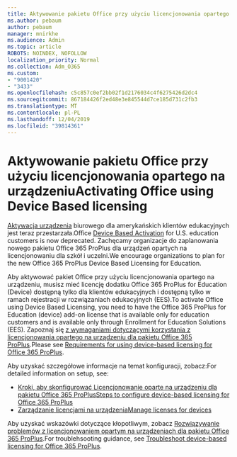 ```yaml
---
title: Aktywowanie pakietu Office przy użyciu licencjonowania opartego na urządzeniach
ms.author: pebaum
author: pebaum
manager: mnirkhe
ms.audience: Admin
ms.topic: article
ROBOTS: NOINDEX, NOFOLLOW
localization_priority: Normal
ms.collection: Adm_O365
ms.custom:
- "9001420"
- "3433"
ms.openlocfilehash: c5c857c0ef2bb02f1d2176034c4f6275426d2dc4
ms.sourcegitcommit: 867184426f2ed48e3e845544d7ce185d731c2fb3
ms.translationtype: MT
ms.contentlocale: pl-PL
ms.lasthandoff: 12/04/2019
ms.locfileid: "39814361"
---
```

# <a name="activating-office-using-device-based-licensing"></a><span data-ttu-id="8bba0-102">Aktywowanie pakietu Office przy użyciu licencjonowania opartego na urządzeniu</span><span class="sxs-lookup"><span data-stu-id="8bba0-102">Activating Office using Device Based licensing</span></span>

<span data-ttu-id="8bba0-103">[Aktywacja urządzenia](https://aka.ms/officedba) biurowego dla amerykańskich klientów edukacyjnych jest teraz przestarzała.</span><span class="sxs-lookup"><span data-stu-id="8bba0-103">Office [Device Based Activation](https://aka.ms/officedba) for U.S. education customers is now deprecated.</span></span> <span data-ttu-id="8bba0-104">Zachęcamy organizacje do zaplanowania nowego pakietu Office 365 ProPlus dla urządzeń opartych na licencjonowaniu dla szkół i uczelni.</span><span class="sxs-lookup"><span data-stu-id="8bba0-104">We encourage organizations to plan for the new Office 365 ProPlus Device Based Licensing for Education.</span></span>

<span data-ttu-id="8bba0-105">Aby aktywować pakiet Office przy użyciu licencjonowania opartego na urządzeniu, musisz mieć licencję dodatku Office 365 ProPlus for Education (Device) dostępną tylko dla klientów edukacyjnych i dostępną tylko w ramach rejestracji w rozwiązaniach edukacyjnych (EES).</span><span class="sxs-lookup"><span data-stu-id="8bba0-105">To activate Office using Device Based Licensing, you need to have the Office 365 ProPlus for Education (device) add-on license that is available only for education customers and is available only through Enrollment for Education Solutions (EES).</span></span> <span data-ttu-id="8bba0-106">Zapoznaj się [z wymaganiami dotyczącymi korzystania z licencjonowania opartego na urządzeniu dla pakietu Office 365 ProPlus](https://docs.microsoft.com/deployoffice/device-based-licensing#requirements-for-using-device-based-licensing-for-office-365-proplus).</span><span class="sxs-lookup"><span data-stu-id="8bba0-106">Please see [Requirements for using device-based licensing for Office 365 ProPlus](https://docs.microsoft.com/deployoffice/device-based-licensing#requirements-for-using-device-based-licensing-for-office-365-proplus).</span></span>

<span data-ttu-id="8bba0-107">Aby uzyskać szczegółowe informacje na temat konfiguracji, zobacz:</span><span class="sxs-lookup"><span data-stu-id="8bba0-107">For detailed information on setup, see:</span></span>
- [<span data-ttu-id="8bba0-108">Kroki, aby skonfigurować Licencjonowanie oparte na urządzeniu dla pakietu Office 365 ProPlus</span><span class="sxs-lookup"><span data-stu-id="8bba0-108">Steps to configure device-based licensing for Office 365 ProPlus</span></span>](https://docs.microsoft.com/deployoffice/device-based-licensing#steps-to-configure-device-based-licensing-for-office-365-proplus)
- [<span data-ttu-id="8bba0-109">Zarządzanie licencjami na urządzenia</span><span class="sxs-lookup"><span data-stu-id="8bba0-109">Manage licenses for devices</span></span>](https://docs.microsoft.com/Office365/Admin/misc/manage-licenses-for-devices)

<span data-ttu-id="8bba0-110">Aby uzyskać wskazówki dotyczące kłopotliwym, zobacz [Rozwiązywanie problemów z licencjonowaniem opartym na urządzeniach dla pakietu Office 365 ProPlus](https://docs.microsoft.com/deployoffice/device-based-licensing#troubleshoot-device-based-licensing-for-office-365-proplus).</span><span class="sxs-lookup"><span data-stu-id="8bba0-110">For troublehsooting guidance, see [Troubleshoot device-based licensing for Office 365 ProPlus](https://docs.microsoft.com/deployoffice/device-based-licensing#troubleshoot-device-based-licensing-for-office-365-proplus).</span></span>